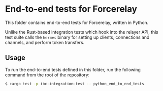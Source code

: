 
# End-to-end tests for Forcerelay

This folder contains end-to-end tests for Forcerelay, written in Python.

Unlike the Rust-based integration tests which hook into the relayer API,
this test suite calls the `hermes` binary for setting up clients,
connections and channels, and perform token transfers.

## Usage

To run the end-to-end tests defined in this folder, run the following
command from the root of the repository:

```bash
$ cargo test -p ibc-integration-test -- python_end_to_end_tests
```

